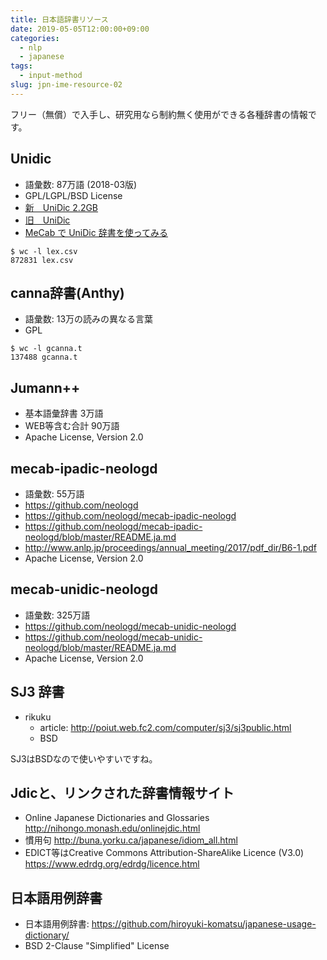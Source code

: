 ```yaml
---
title: 日本語辞書リソース
date: 2019-05-05T12:00:00+09:00
categories:
  - nlp
  - japanese
tags:
  - input-method
slug: jpn-ime-resource-02
---
```


フリー（無償）で入手し、研究用なら制約無く使用ができる各種辞書の情報です。

## Unidic

  * 語彙数: 87万語 (2018-03版)
  * GPL/LGPL/BSD License
* [新　UniDic 2.2GB](https://unidic.ninjal.ac.jp/download#unidic_bccwj)
* [旧　UniDic](https://ja.osdn.net/projects/unidic/)
* [MeCab で UniDic 辞書を使ってみる](https://blog.chocolapod.net/momokan/entry/56)

```
$ wc -l lex.csv
872831 lex.csv
```

## canna辞書(Anthy)

  * 語彙数: 13万の読みの異なる言葉
  * GPL

```
$ wc -l gcanna.t
137488 gcanna.t
```

## Jumann++

  * 基本語彙辞書 3万語
  * WEB等含む合計 90万語
  * Apache License, Version 2.0

## mecab-ipadic-neologd

  * 語彙数: 55万語
  * https://github.com/neologd
  * https://github.com/neologd/mecab-ipadic-neologd
  * https://github.com/neologd/mecab-ipadic-neologd/blob/master/README.ja.md
  * http://www.anlp.jp/proceedings/annual_meeting/2017/pdf_dir/B6-1.pdf
  * Apache License, Version 2.0

## mecab-unidic-neologd

  * 語彙数: 325万語
  * https://github.com/neologd/mecab-unidic-neologd
  * https://github.com/neologd/mecab-unidic-neologd/blob/master/README.ja.md
  * Apache License, Version 2.0

## SJ3 辞書

  * rikuku
    * article: http://poiut.web.fc2.com/computer/sj3/sj3public.html
    * BSD

SJ3はBSDなので使いやすいですね。

## Jdicと、リンクされた辞書情報サイト

* Online Japanese Dictionaries and Glossaries http://nihongo.monash.edu/onlinejdic.html
* 慣用句 http://buna.yorku.ca/japanese/idiom_all.html
* EDICT等はCreative Commons Attribution-ShareAlike Licence (V3.0) https://www.edrdg.org/edrdg/licence.html

## 日本語用例辞書

* 日本語用例辞書: https://github.com/hiroyuki-komatsu/japanese-usage-dictionary/
* BSD 2-Clause "Simplified" License

<!-- vim: se ai tw=79: -->

